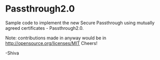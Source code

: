 # Passthrough2.0
Sample code to implement the new Secure Passthrough using mutually agreed certificates - Passthrough2.0. 

Note: contributions made in anyway would be in http://opensource.org/licenses/MIT   Cheers!

-Shiva
